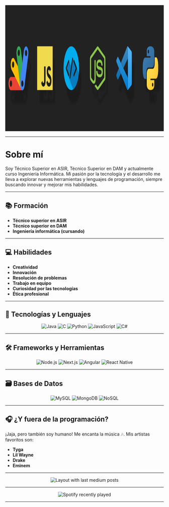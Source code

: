 <div align="center">
  <img height="400"   src="https://github.com/raulmoto/Ingenieria_Poo/blob/main/java3.jpg" />
</div>

---

# Sobre mí

Soy Técnico Superior en ASIR, Técnico Superior en DAM y actualmente curso Ingeniería Informática. Mi pasión por la tecnología y el desarrollo me lleva a explorar nuevas herramientas y lenguajes de programación, siempre buscando innovar y mejorar mis habilidades.

---

## 📚 Formación

- **Técnico superior en ASIR**
- **Técnico superior en DAM**
- **Ingeniería informática (cursando)**

---

## 💻 Habilidades

- **Creatividad**
- **Innovación**
- **Resolución de problemas**
- **Trabajo en equipo**
- **Curiosidad por las tecnologías**
- **Ética profesional**

---

## 🔧 Tecnologías y Lenguajes

<div align="center">
  <img src="https://img.shields.io/badge/Java-%23FF0000?style=for-the-badge&logo=java&logoColor=white" alt="Java" />
  <img src="https://img.shields.io/badge/C-%2300599C?style=for-the-badge&logo=c&logoColor=white" alt="C" />
  <img src="https://img.shields.io/badge/Python-%23000?style=for-the-badge&logo=python&logoColor=white" alt="Python" />
  <img src="https://img.shields.io/badge/JavaScript-%23F7DF1E?style=for-the-badge&logo=javascript&logoColor=black" alt="JavaScript" />
  <img src="https://img.shields.io/badge/C%23-%23239120?style=for-the-badge&logo=csharp&logoColor=white" alt="C#" />
</div>

---

## 🛠️ Frameworks y Herramientas

<div align="center">
  <img src="https://img.shields.io/badge/Node.js-%2343853B?style=for-the-badge&logo=node.js&logoColor=white" alt="Node.js" />
  <img src="https://img.shields.io/badge/Next.js-%23000000?style=for-the-badge&logo=next.js&logoColor=white" alt="Next.js" />
  <img src="https://img.shields.io/badge/Angular-%23DD0031?style=for-the-badge&logo=angular&logoColor=white" alt="Angular" />
  <img src="https://img.shields.io/badge/React_Native-%2361DAFB?style=for-the-badge&logo=react&logoColor=black" alt="React Native" />
</div>

---

## 🗃️ Bases de Datos

<div align="center">
  <img src="https://img.shields.io/badge/MySQL-%234479A1?style=for-the-badge&logo=mysql&logoColor=white" alt="MySQL" />
  <img src="https://img.shields.io/badge/MongoDB-%2304A65C?style=for-the-badge&logo=mongodb&logoColor=white" alt="MongoDB" />
  <img src="https://img.shields.io/badge/NoSQL-%234A2F24?style=for-the-badge&logo=nosql&logoColor=white" alt="NoSQL" />
</div>

---

## 🎧 ¿Y fuera de la programación?

¡Jaja, pero también soy humano! Me encanta la música 🎶. Mis artistas favoritos son:

- **Tyga**
- **Lil Wayne**
- **Drake**
- **Eminem**

---

<div align="center">
  <img src="https://github-read-medium-git-main.pahlevikun.vercel.app/latest?limit=4" alt="Layout with last medium posts" />
</div>

---

<div align="center">
  <img src="https://spotify-recently-played-readme.vercel.app/api?count=5" alt="Spotify recently played" />
</div>

---

